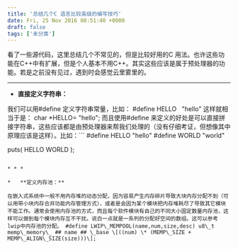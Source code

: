 ```yaml
---
title: '总结几个C 语言比较高级的编写技巧'
date: Fri, 25 Nov 2016 08:51:40 +0000
draft: false
tags: ['未分类']
---
```


看了一些源代码，这里总结几个不常见的，但是比较好用的C 用法。也许这些功能在C++中有扩展，但是个人基本不用C++。其实这些应该是属于预处理器的功能。若是之前没有见过，遇到时会感觉云里雾里的。

* * *

*   **直接定义字符串：**

我们可以用#define 定义字符串常量，比如： #define HELLO   "hello" 这样就相当于是： char \*HELLO= "hello"; 而且使用#define 来定义的好处是可以直接拼接字符串，这些应该都是由预处理器来帮我们处理的（没有仔细考证，但想像其中原理应该是这样）。比如：```
#define HELLO "hello"
#define WORLD "world"

puts( HELLO WORLD );
```

* * *

*   **定义内存池：**

在嵌入式系统中一般不用内存堆的动态分配，因为容易产生内存碎片导致大块内存分配不到（可以用带小块内存合并功能内存管理方式），或者是会因为某个模块把内存堆耗尽了导致其它模块不能工作。通常会使用内存池的方式，而且每个软件模块有自己的不同大小固定数量内存池，这样可以做到每个模块内存互不干扰。说白一点就是一系列的分配好空间的数组。这可以参考lwip中内存池的分配。 #define LWIP\_MEMPOOL(name,num,size,desc) u8\_t memp\_memory\_ ## name ## \_base \[((num) \* (MEMP\_SIZE + MEMP\_ALIGN\_SIZE(size)))\];
